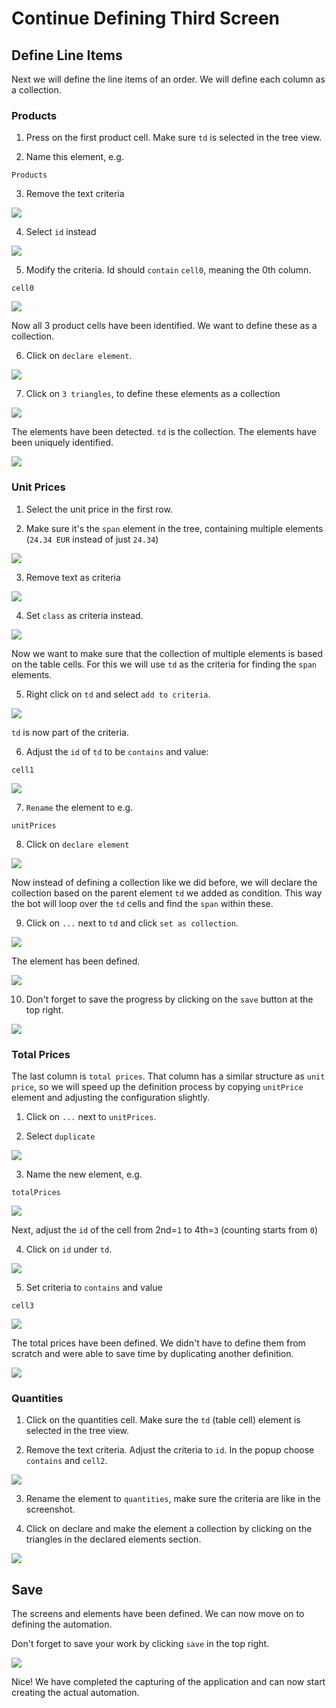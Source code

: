 # Continue Defining Third Screen


## Define Line Items

Next we will define the line items of an order. We will define each column as a collection.

### Products

1. Press on the first product cell. Make sure `td` is selected in the tree view. 

2. Name this element, e.g.

```
Products
```
3. Remove the text criteria


![](images/0310.png)

4. Select `id` instead

![](images/0320.png)

5. Modify the criteria. Id should `contain` `cell0`, meaning the 0th column. 

```
cell0
```

![](images/0330.png)

Now all 3 product cells have been identified. We want to define these as a collection.

6. Click on `declare element`.

![](images/0340.png)


7. Click on `3 triangles`, to define these elements as a collection

![](images/0350.png)

The elements have been detected. `td` is the collection. The elements have been uniquely identified.


![](images/0360.png)


### Unit Prices

1. Select the unit price in the first row.

2. Make sure it's the `span` element in the tree, containing multiple elements (`24.34 EUR` instead of just `24.34`)


![](images/0400.png)

3. Remove text as criteria

![](images/0410.png)

4. Set `class` as criteria instead.

![](images/0411.png)

Now we want to make sure that the collection of multiple elements is based on the table cells. For this we will use `td` as the criteria for finding the `span` elements. 

5. Right click on `td` and select `add to criteria`.

![](images/0420.png)

`td` is now part of the criteria. 

6. Adjust the `id` of `td` to be `contains` and value:

```
cell1
```

![](images/0430.png)

7. `Rename` the element to e.g.

```
unitPrices
```

8. Click on `declare element`

![](images/0440.png)


Now instead of defining a collection like we did before, we will declare the collection based on the parent element `td` we added as condition. This way the bot will loop over the `td` cells and find the `span` within these.

9. Click on `...` next to `td` and click `set as collection`.

![](images/0450.png)

The element has been defined.

![](images/0460.png)

10. Don't forget to save the progress by clicking on the `save` button at the top right.

![](images/0520_dontForgetToSave.png)

### Total Prices

The last column is `total prices`. That column has a similar structure as `unit price`, so we will speed up the definition process by copying `unitPrice` element and adjusting the configuration slightly.

1. Click on `...` next to `unitPrices`. 

2. Select `duplicate`


![](images/0470.png)

3. Name the new element, e.g.

```
totalPrices
```

![](images/0480.png)


Next, adjust the `id` of the cell from 2nd=`1` to 4th=`3` (counting starts from `0`)

4. Click on `id` under `td`.

![](images/0490.png)

5. Set criteria to `contains`  and value

```
cell3
```

![](images/0500.png)

The total prices have been defined. We didn't have to define them from scratch and were able to save time by duplicating another definition.


![](images/0510.png)


### Quantities

1. Click on the quantities cell. Make sure the `td` (table cell) element is selected in the tree view.

2. Remove the text criteria. Adjust the criteria to `id`. In the popup choose `contains` and `cell2`.

![](images/1001.png)

3. Rename the element to `quantities`, make sure the criteria are like in the screenshot.

4. Click on declare and make the element a collection by clicking on the triangles in the declared elements section.

![](images/1002.png)



## Save


The screens and elements have been defined. We can now move on to defining the automation.

Don't forget to save your work by clicking `save` in the top right.


![](images/0520_dontForgetToSave.png)


Nice! We have completed the capturing of the application and can now start creating the actual automation.